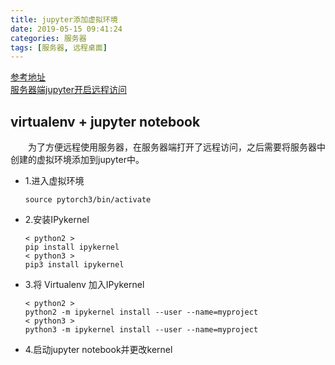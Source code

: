 ```yaml
---
title: jupyter添加虚拟环境
date: 2019-05-15 09:41:24
categories: 服务器
tags: [服务器, 远程桌面]
---
```

[参考地址](https://www.jianshu.com/p/0432155d1bef)  
[服务器端jupyter开启远程访问](https://blog.csdn.net/simple_the_best/article/details/77005400)  

## virtualenv + jupyter notebook

&emsp;&emsp;为了方便远程使用服务器，在服务器端打开了远程访问，之后需要将服务器中创建的虚拟环境添加到jupyter中。

* 1.进入虚拟环境  

   ```shell
   source pytorch3/bin/activate
   ```

* 2.安装IPykernel

   ```shell
   < python2 >
   pip install ipykernel
   < python3 >
   pip3 install ipykernel
   ```

* 3.将 Virtualenv 加入IPykernel

    ```shell
    < python2 >
    python2 -m ipykernel install --user --name=myproject
    < python3 >
    python3 -m ipykernel install --user --name=myproject
    ```

* 4.启动jupyter notebook并更改kernel
